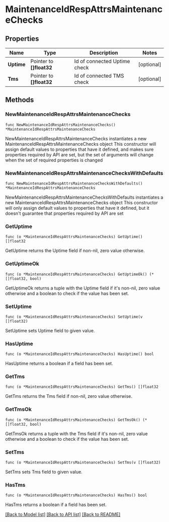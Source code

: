 # MaintenanceIdRespAttrsMaintenanceChecks

## Properties

Name | Type | Description | Notes
------------ | ------------- | ------------- | -------------
**Uptime** | Pointer to **[]float32** | Id of connected Uptime check | [optional] 
**Tms** | Pointer to **[]float32** | Id of connected TMS check | [optional] 

## Methods

### NewMaintenanceIdRespAttrsMaintenanceChecks

`func NewMaintenanceIdRespAttrsMaintenanceChecks() *MaintenanceIdRespAttrsMaintenanceChecks`

NewMaintenanceIdRespAttrsMaintenanceChecks instantiates a new MaintenanceIdRespAttrsMaintenanceChecks object
This constructor will assign default values to properties that have it defined,
and makes sure properties required by API are set, but the set of arguments
will change when the set of required properties is changed

### NewMaintenanceIdRespAttrsMaintenanceChecksWithDefaults

`func NewMaintenanceIdRespAttrsMaintenanceChecksWithDefaults() *MaintenanceIdRespAttrsMaintenanceChecks`

NewMaintenanceIdRespAttrsMaintenanceChecksWithDefaults instantiates a new MaintenanceIdRespAttrsMaintenanceChecks object
This constructor will only assign default values to properties that have it defined,
but it doesn't guarantee that properties required by API are set

### GetUptime

`func (o *MaintenanceIdRespAttrsMaintenanceChecks) GetUptime() []float32`

GetUptime returns the Uptime field if non-nil, zero value otherwise.

### GetUptimeOk

`func (o *MaintenanceIdRespAttrsMaintenanceChecks) GetUptimeOk() (*[]float32, bool)`

GetUptimeOk returns a tuple with the Uptime field if it's non-nil, zero value otherwise
and a boolean to check if the value has been set.

### SetUptime

`func (o *MaintenanceIdRespAttrsMaintenanceChecks) SetUptime(v []float32)`

SetUptime sets Uptime field to given value.

### HasUptime

`func (o *MaintenanceIdRespAttrsMaintenanceChecks) HasUptime() bool`

HasUptime returns a boolean if a field has been set.

### GetTms

`func (o *MaintenanceIdRespAttrsMaintenanceChecks) GetTms() []float32`

GetTms returns the Tms field if non-nil, zero value otherwise.

### GetTmsOk

`func (o *MaintenanceIdRespAttrsMaintenanceChecks) GetTmsOk() (*[]float32, bool)`

GetTmsOk returns a tuple with the Tms field if it's non-nil, zero value otherwise
and a boolean to check if the value has been set.

### SetTms

`func (o *MaintenanceIdRespAttrsMaintenanceChecks) SetTms(v []float32)`

SetTms sets Tms field to given value.

### HasTms

`func (o *MaintenanceIdRespAttrsMaintenanceChecks) HasTms() bool`

HasTms returns a boolean if a field has been set.


[[Back to Model list]](../README.md#documentation-for-models) [[Back to API list]](../README.md#documentation-for-api-endpoints) [[Back to README]](../README.md)


